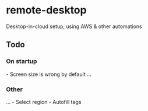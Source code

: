 # remote-desktop
Desktop-in-cloud setup, using AWS &amp; other automations  


## Todo

### On startup
\- Screen size is wrong by default
...

### Other
...
\- Select region
\- Autofill tags
